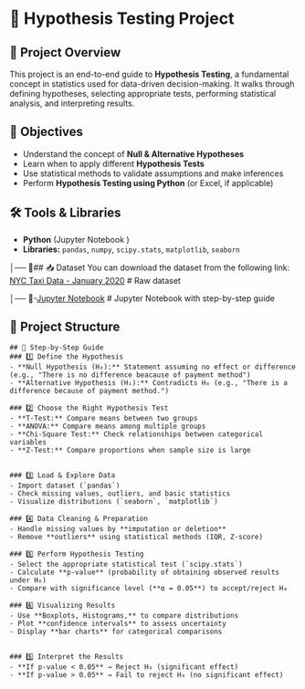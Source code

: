 # 🧪 Hypothesis Testing Project

## 📌 Project Overview
This project is an end-to-end guide to **Hypothesis Testing**, a fundamental concept in statistics used for data-driven decision-making. It walks through defining hypotheses, selecting appropriate tests, performing statistical analysis, and interpreting results.

## 🎯 Objectives
- Understand the concept of **Null & Alternative Hypotheses**
- Learn when to apply different **Hypothesis Tests**
- Use statistical methods to validate assumptions and make inferences
- Perform **Hypothesis Testing using Python** (or Excel, if applicable)

## 🛠️ Tools & Libraries
- **Python** (Jupyter Notebook )
- **Libraries:** `pandas`, `numpy`, `scipy.stats`, `matplotlib`, `seaborn`

│── 📄## 📥 Dataset
You can download the dataset from the following link:
[NYC Taxi Data - January 2020](https://data.world/vizwiz/nyc-taxi-jan-2020/workspace/file?filename=yellow_tripdata_2020-01.csv) # Raw dataset

│── 📄-<a href="https://github.com/khushigupta95/Hypothesis_Testing/blob/main/MaximizingRevenue.ipynb">Jupyter Notebook</a> # Jupyter Notebook with step-by-step guide


## 📂 Project Structure
```
## 📖 Step-by-Step Guide
### 1️⃣ Define the Hypothesis
- **Null Hypothesis (H₀):** Statement assuming no effect or difference (e.g., "There is no difference beacause of payment method")
- **Alternative Hypothesis (H₁):** Contradicts H₀ (e.g., "There is a difference because of payment method.")

### 2️⃣ Choose the Right Hypothesis Test
- **T-Test:** Compare means between two groups
- **ANOVA:** Compare means among multiple groups
- **Chi-Square Test:** Check relationships between categorical variables
- **Z-Test:** Compare proportions when sample size is large


### 3️⃣ Load & Explore Data
- Import dataset (`pandas`)
- Check missing values, outliers, and basic statistics
- Visualize distributions (`seaborn`, `matplotlib`)

### 4️⃣ Data Cleaning & Preparation
- Handle missing values by **imputation or deletion**
- Remove **outliers** using statistical methods (IQR, Z-score)

### 5️⃣ Perform Hypothesis Testing
- Select the appropriate statistical test (`scipy.stats`)
- Calculate **p-value** (probability of obtaining observed results under H₀)
- Compare with significance level (**α = 0.05**) to accept/reject H₀

### 6️⃣ Visualizing Results
- Use **Boxplots, Histograms,** to compare distributions
- Plot **confidence intervals** to assess uncertainty
- Display **bar charts** for categorical comparisons


### 5️⃣ Interpret the Results
- **If p-value < 0.05** → Reject H₀ (significant effect)
- **If p-value > 0.05** → Fail to reject H₀ (no significant effect)


